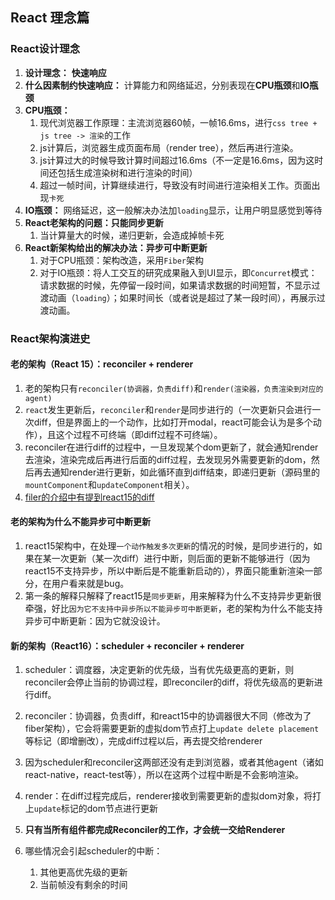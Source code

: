 ## React 理念篇

### React设计理念

1. **设计理念：** **快速响应**
2. **什么因素制约快速响应：** 计算能力和网络延迟，分别表现在**CPU瓶颈**和**IO瓶颈**
3. **CPU瓶颈：**
   1. 现代浏览器工作原理：主流浏览器60帧，一帧16.6ms，进行` css tree + js tree -> 渲染 `的工作
   2. js计算后，浏览器生成页面布局（render tree），然后再进行渲染。
   3. js计算过大的时候导致计算时间超过16.6ms（不一定是16.6ms，因为这时间还包括生成渲染树和进行渲染的时间）
   4. 超过一帧时间，计算继续进行，导致没有时间进行渲染相关工作。页面出现`卡死`
4. **IO瓶颈：** 网络延迟，这一般解决办法加`loading`显示，让用户明显感觉到等待
5. **React老架构的问题：只能同步更新**
   1. 当计算量大的时候，递归更新，会造成掉帧卡死
6. **React新架构给出的解决办法：异步可中断更新**
   1. 对于CPU瓶颈：架构改造，采用`Fiber`架构
   2. 对于IO瓶颈：将人工交互的研究成果融入到UI显示，即`Concurret`模式：请求数据的时候，先停留一段时间，如果请求数据的时间短暂，不显示过渡动画（`loading`）；如果时间长（或者说是超过了某一段时间），再展示过渡动画。

### React架构演进史

#### 老的架构（React 15）：reconciler + renderer

1. 老的架构只有`reconciler(协调器，负责diff)`和`render(渲染器，负责渲染到对应的agent)`
2. `react`发生更新后，`reconciler`和`render`是同步进行的（一次更新只会进行一次diff，但是界面上的一个动作，比如打开modal，react可能会认为是多个动作），且这个过程不可终端（即diff过程不可终端）。
3. reconciler在进行diff的过程中，一旦发现某个dom更新了，就会通知render去渲染，渲染完成后再进行后面的diff过程，去发现另外需要更新的dom，然后再去通知render进行更新，如此循环直到diff结束，即递归更新（源码里的`mountComponent`和`updateComponent`相关）。
4. [filer的介绍中有提到react15的diff](https://www.youtube.com/watch?v=ZCuYPiUIONs&t=801s)

#### 老的架构为什么不能异步可中断更新

1. react15架构中，在处理`一个动作触发多次更新`的情况的时候，是同步进行的，如果在某一次更新（某一次diff）进行中断，则后面的更新不能够进行（因为react15不支持异步，所以中断后是不能重新启动的），界面只能重新渲染一部分，在用户看来就是bug。
2. 第一条的解释只解释了react15是`同步更新`，用来解释为什么不支持异步更新很牵强，好比`因为它不支持中异步所以不能异步可中断更新`，老的架构为什么不能支持异步可中断更新：因为它就没设计。

#### 新的架构（React16）：scheduler + reconciler + renderer

1. scheduler：调度器，决定更新的优先级，当有优先级更高的更新，则reconciler会停止当前的协调过程，即reconciler的diff，将优先级高的更新进行diff。

2. reconciler：协调器，负责diff，和react15中的协调器很大不同（修改为了fiber架构），它会将需要更新的虚拟dom节点打上`update delete placement`等标记（即增删改），完成diff过程以后，再去提交给renderer

3. 因为scheduler和reconciler这两部还没有走到浏览器，或者其他agent（诸如react-native，react-test等），所以在这两个过程中断是不会影响渲染。

4. render：在diff过程完成后，renderer接收到需要更新的虚拟dom对象，将打上`update`标记的dom节点进行更新

5. **只有当所有组件都完成Reconciler的工作，才会统一交给Renderer**

6. 哪些情况会引起scheduler的中断：

   1. 其他更高优先级的更新
   2. 当前帧没有剩余的时间

   



